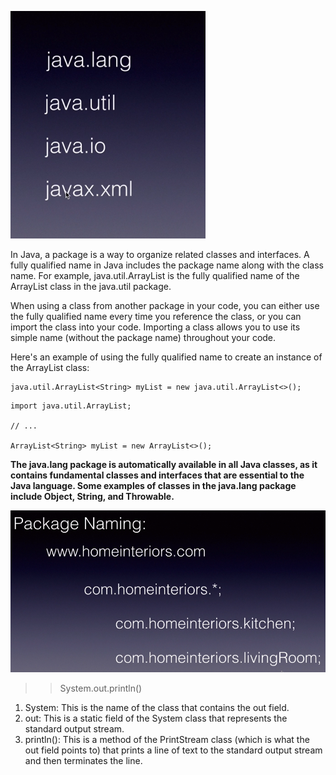 ![img.png](img.png)


In Java, a package is a way to organize related classes and interfaces. A fully qualified name in Java includes the package name along with the class name. For example, java.util.ArrayList is the fully qualified name of the ArrayList class in the java.util package.

When using a class from another package in your code, you can either use the fully qualified name every time you reference the class, or you can import the class into your code. Importing a class allows you to use its simple name (without the package name) throughout your code.

Here's an example of using the fully qualified name to create an instance of the ArrayList class:
```
java.util.ArrayList<String> myList = new java.util.ArrayList<>();
```
```
import java.util.ArrayList;

// ...

ArrayList<String> myList = new ArrayList<>();
```


**The java.lang package is automatically available in all Java classes, as it contains fundamental classes and interfaces that are essential to the Java language. Some examples of classes in the java.lang package include Object, String, and Throwable.**

![img_1.png](img_1.png)

>>System.out.println()

1. System: This is the name of the class that contains the out field.
2. out: This is a static field of the System class that represents the standard output stream.
3. println(): This is a method of the PrintStream class (which is what the out field points to) that prints a line of text to the standard output stream and then terminates the line.